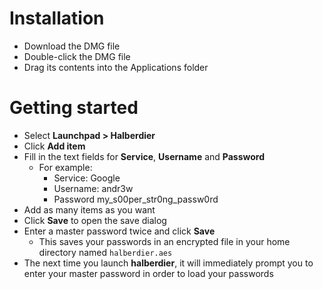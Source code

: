 # Installation
* Download the DMG file
* Double-click the DMG file
* Drag its contents into the Applications folder

# Getting started
* Select **Launchpad > Halberdier**
* Click **Add item**
* Fill in the text fields for **Service**, **Username** and **Password**
  * For example:
    * Service: Google
    * Username: andr3w
    * Password my_s00per_str0ng_passw0rd
* Add as many items as you want
* Click **Save** to open the save dialog
* Enter a master password twice and click **Save**
  * This saves your passwords in an encrypted file in your home directory named `halberdier.aes`
* The next time you launch **halberdier**, it will immediately prompt you to enter your master password in order to 
  load your passwords